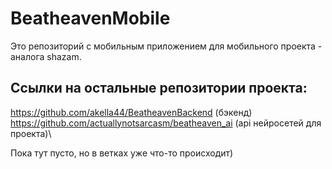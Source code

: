 # BeatheavenMobile
Это репозиторий с мобильным приложением для мобильного проекта - аналога shazam.

## Ссылки на остальные репозитории проекта:
https://github.com/akella44/BeatheavenBackend (бэкенд)\
https://github.com/actuallynotsarcasm/beatheaven_ai (api нейросетей для проекта)\\

Пока тут пусто, но в ветках уже что-то происходит)

